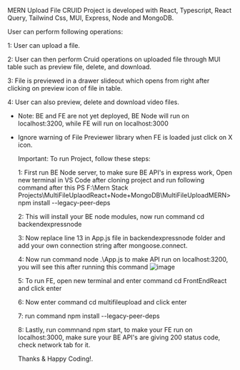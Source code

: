 MERN Upload File CRUID Project is developed with React, Typescript, React Query, Tailwind Css, MUI, Express, Node and MongoDB.

User can perform following operations: 

1: User can upload a file.

2: User can then perform Cruid operations on uploaded file through MUI table such as preview file, delete, and download.

3: File is previewed in a drawer slideout which opens from right after clicking on preview icon of file in table.

4: User can also preview, delete and download video files.


- Note: BE and FE are not yet deployed, BE Node will run on localhost:3200, while FE will run on localhost:3000
- Ignore warning of File Previewer library when FE is loaded just click on X icon.

  Important: To run Project, follow these steps:

  1: First run BE Node server, to make sure BE API's in express work, Open new terminal in VS Code after cloning project and run following command after this PS F:\Mern Stack Projects\MultiFileUplaodReact+Node+MongoDB\MultiFileUploadMERN> npm install --legacy-peer-deps
  
  2: This will install your BE node modules, now run command cd backendexpressnode
  
  3: Now replace line 13 in App.js file in backendexpressnode folder and add your own connection string after mongoose.connect.
  
  4: Now run command node .\App.js to make API run on localhost:3200, you will see this after running this command ![image](https://github.com/Moeexpro/MERNUploadFileCRUID/assets/45965772/f4e1d89f-5fed-4cdf-acf1-253076d1e447)

  
  5: To run FE, open new terminal and enter command cd FrontEndReact and click enter
  
  6: Now enter command cd multifileupload and click enter
  
  7: run command npm install --legacy-peer-deps
  
  8: Lastly, run commnand npm start, to make your FE run on localhost:3000, make sure your BE API's are giving 200 status code, check network tab for it.
  


  Thanks & Happy Coding!.
